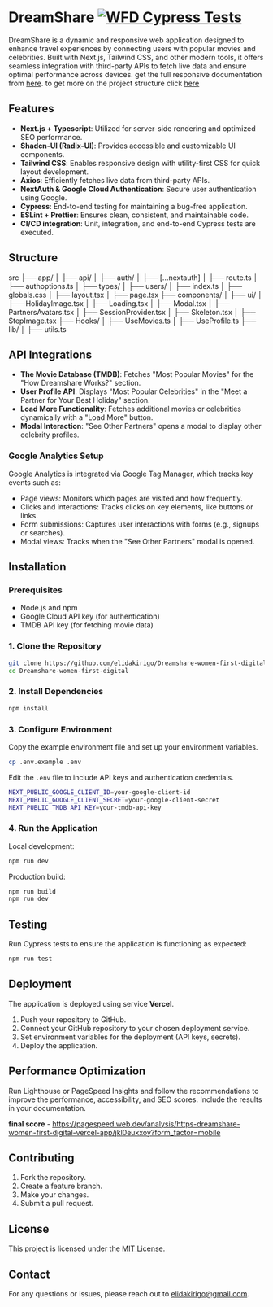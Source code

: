 # DreamShare [![WFD Cypress Tests](https://github.com/elidakirigo/Dreamshare-women-first-digital/actions/workflows/Cypress.yml/badge.svg?event=push)](https://github.com/elidakirigo/Dreamshare-women-first-digital/actions/workflows/Cypress.yml)

DreamShare is a dynamic and responsive web application designed to enhance travel experiences by connecting users with popular movies and celebrities. Built with Next.js, Tailwind CSS, and other modern tools, it offers seamless integration with third-party APIs to fetch live data and ensure optimal performance across devices. get the full responsive documentation from [here](responsiveness.md). to get more on the project structure click [here](project-structure.md)

## Features

- **Next.js + Typescript**: Utilized for server-side rendering and optimized SEO performance.
- **Shadcn-UI (Radix-UI)**: Provides accessible and customizable UI components.
- **Tailwind CSS**: Enables responsive design with utility-first CSS for quick layout development.
- **Axios**: Efficiently fetches live data from third-party APIs.
- **NextAuth & Google Cloud Authentication**: Secure user authentication using Google.
- **Cypress**: End-to-end testing for maintaining a bug-free application.
- **ESLint + Prettier**: Ensures clean, consistent, and maintainable code.
- **CI/CD integration**: Unit, integration, and end-to-end Cypress tests are executed.

## Structure
src
├── app/
│   ├── api/
│      ├── auth/
│         ├── [...nextauth]
│            ├── route.ts
│      ├── authoptions.ts
│   ├── types/
│      ├── users/
│         ├── index.ts
│   ├── globals.css
│   ├── layout.tsx
│   ├── page.tsx
├── components/
│   ├── ui/
│   ├── HolidayImage.tsx
│   ├── Loading.tsx
│   ├── Modal.tsx
│   ├── PartnersAvatars.tsx
│   ├── SessionProvider.tsx
│   ├── Skeleton.tsx
│   ├── StepImage.tsx
├── Hooks/
│   ├── UseMovies.ts
│   ├── UseProfile.ts
├── lib/
│   ├── utils.ts

## API Integrations

- **The Movie Database (TMDB)**: Fetches "Most Popular Movies" for the "How Dreamshare Works?" section.
- **User Profile API**: Displays "Most Popular Celebrities" in the "Meet a Partner for Your Best Holiday" section.
- **Load More Functionality**: Fetches additional movies or celebrities dynamically with a "Load More" button.
- **Modal Interaction**: "See Other Partners" opens a modal to display other celebrity profiles.

### Google Analytics Setup

Google Analytics is integrated via Google Tag Manager, which tracks key events such as:

- Page views: Monitors which pages are visited and how frequently.
- Clicks and interactions: Tracks clicks on key elements, like buttons or links.
- Form submissions: Captures user interactions with forms (e.g., signups or searches).
- Modal views: Tracks when the "See Other Partners" modal is opened.

## Installation

### Prerequisites

- Node.js and npm
- Google Cloud API key (for authentication)
- TMDB API key (for fetching movie data)

### 1. Clone the Repository

```bash
git clone https://github.com/elidakirigo/Dreamshare-women-first-digital.git
cd Dreamshare-women-first-digital
```

### 2. Install Dependencies

```bash
npm install
```

### 3. Configure Environment

Copy the example environment file and set up your environment variables.

```bash
cp .env.example .env
```

Edit the `.env` file to include API keys and authentication credentials.

```bash
NEXT_PUBLIC_GOOGLE_CLIENT_ID=your-google-client-id
NEXT_PUBLIC_GOOGLE_CLIENT_SECRET=your-google-client-secret
NEXT_PUBLIC_TMDB_API_KEY=your-tmdb-api-key
```

### 4. Run the Application

Local development:

```bash
npm run dev
```

Production build:

```bash
npm run build
npm run dev
```

## Testing

Run Cypress tests to ensure the application is functioning as expected:

```bash
npm run test
```

## Deployment

The application is deployed using service **Vercel**.

1. Push your repository to GitHub.
2. Connect your GitHub repository to your chosen deployment service.
3. Set environment variables for the deployment (API keys, secrets).
4. Deploy the application.

## Performance Optimization

Run Lighthouse or PageSpeed Insights and follow the recommendations to improve the performance, accessibility, and SEO scores. Include the results in your documentation.

**final score** - https://pagespeed.web.dev/analysis/https-dreamshare-women-first-digital-vercel-app/jkl0euxxoy?form_factor=mobile

## Contributing

1. Fork the repository.
2. Create a feature branch.
3. Make your changes.
4. Submit a pull request.

## License

This project is licensed under the [MIT License](LICENSE).

## Contact

For any questions or issues, please reach out to [elidakirigo@gmail.com](mailto:elidakirigo@gmail.com).
